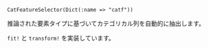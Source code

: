 ```
CatFeatureSelector(Dict(:name => "catf"))
```

推論された要素タイプに基づいてカテゴリカル列を自動的に抽出します。

`fit!` と `transform!` を実装しています。
